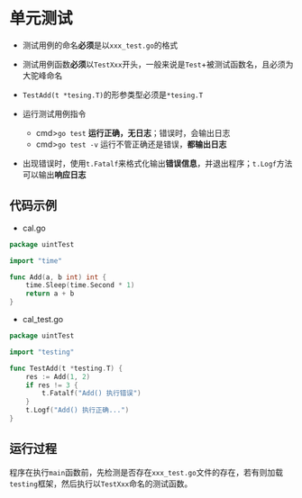 # 单元测试

- 测试用例的命名**必须**是以`xxx_test.go`的格式
- 测试用例函数**必须**以`TestXxx`开头，一般来说是`Test`+被测试函数名，且必须为大驼峰命名
- `TestAdd(t *tesing.T)`的形参类型必须是`*tesing.T`

- 运行测试用例指令
  - cmd>`go test` **运行正确，无日志**；错误时，会输出日志
  - cmd>`go test -v` 运行不管正确还是错误，**都输出日志**
- 出现错误时，使用`t.Fatalf`来格式化输出**错误信息**，并退出程序；`t.Logf`方法可以输出**响应日志**

## 代码示例

- cal.go

```go
package uintTest

import "time"

func Add(a, b int) int {
	time.Sleep(time.Second * 1)
	return a + b
}
```

- cal_test.go

```go
package uintTest

import "testing"

func TestAdd(t *testing.T) {
	res := Add(1, 2)
	if res != 3 {
		t.Fatalf("Add() 执行错误")
	}
	t.Logf("Add() 执行正确...")
}
```

## 运行过程

程序在执行`main`函数前，先检测是否存在`xxx_test.go`文件的存在，若有则加载`testing`框架，然后执行以`TestXxx`命名的测试函数。

